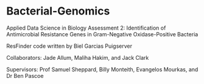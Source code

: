 # Bacterial-Genomics
Applied Data Science in Biology Assessment 2: Identification of Antimicrobial Resistance Genes in Gram-Negative Oxidase-Positive Bacteria

ResFinder code written by Biel Garcias Puigserver

Collaborators: Jade Allum, Maliha Hakim, and Jack Clark

Supervisors: Prof Samuel Sheppard, Billy Monteith, Evangelos Mourkas, and Dr Ben Pascoe
